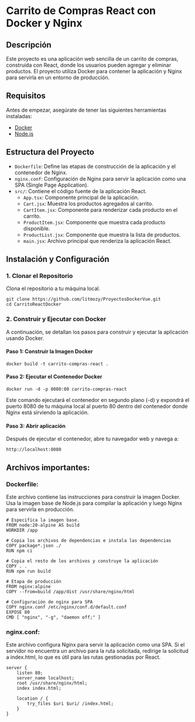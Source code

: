 # Carrito de Compras React con Docker y Nginx

## Descripción
Este proyecto es una aplicación web sencilla de un carrito de compras, construida con React, donde los usuarios pueden agregar y eliminar productos. El proyecto utiliza Docker para contener la aplicación y Nginx para servirla en un entorno de producción.

## Requisitos
Antes de empezar, asegúrate de tener las siguientes herramientas instaladas:
- [Docker](https://www.docker.com/)
- [Node.js](https://nodejs.org/en/)

## Estructura del Proyecto

- `Dockerfile`: Define las etapas de construcción de la aplicación y el contenedor de Nginx.
- `nginx.conf`: Configuración de Nginx para servir la aplicación como una SPA (Single Page Application).
- `src/`: Contiene el código fuente de la aplicación React.
  - `App.tsx`: Componente principal de la aplicación.
  - `Cart.jsx`: Muestra los productos agregados al carrito.
  - `CartItem.jsx`: Componente para renderizar cada producto en el carrito.
  - `ProductItem.jsx`: Componente que muestra cada producto disponible.
  - `ProductList.jsx`: Componente que muestra la lista de productos.
  - `main.jsx`: Archivo principal que renderiza la aplicación React.

## Instalación y Configuración

### 1. Clonar el Repositorio
Clona el repositorio a tu máquina local.

```
git clone https://github.com/litmozy/ProyectosDockerVue.git
cd CarritoReactDocker
```
### 2. Construir y Ejecutar con Docker

A continuación, se detallan los pasos para construir y ejecutar la aplicación usando Docker.

#### Paso 1: Construir la Imagen Docker
```
docker build -t carrito-compras-react .
```
#### Paso 2: Ejecutar el Contenedor Docker
```
docker run -d -p 8080:80 carrito-compras-react
```
Este comando ejecutará el contenedor en segundo plano (-d) y expondrá el puerto 8080 de tu máquina local al puerto 80 dentro del contenedor donde Nginx está sirviendo la aplicación.
#### Paso 3: Abrir aplicación
Después de ejecutar el contenedor, abre tu navegador web y navega a:
```
http://localhost:8080
```

## Archivos importantes:
### Dockerfile:
Este archivo contiene las instrucciones para construir la imagen Docker. Usa la imagen base de Node.js para compilar la aplicación y luego Nginx para servirla en producción.
```
# Especifica la imagen base.
FROM node:20-alpine AS build
WORKDIR /app

# Copia los archivos de dependencias e instala las dependencias
COPY package*.json ./
RUN npm ci

# Copia el resto de los archivos y construye la aplicación
COPY . .
RUN npm run build

# Etapa de producción
FROM nginx:alpine
COPY --from=build /app/dist /usr/share/nginx/html

# Configuración de nginx para SPA
COPY nginx.conf /etc/nginx/conf.d/default.conf
EXPOSE 80
CMD [ "nginx", "-g", "daemon off;" ]

```
### nginx.conf:
Este archivo configura Nginx para servir la aplicación como una SPA. Si el servidor no encuentra un archivo para la ruta solicitada, redirige la solicitud a index.html, lo que es útil para las rutas gestionadas por React.
```
server {
    listen 80;
    server_name localhost;
    root /usr/share/nginx/html;
    index index.html;

    location / {
        try_files $uri $uri/ /index.html;
    }
}
```
